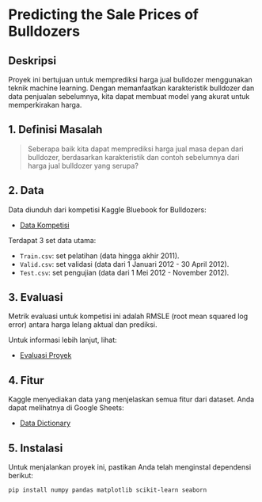 # Predicting the Sale Prices of Bulldozers

## Deskripsi
Proyek ini bertujuan untuk memprediksi harga jual bulldozer menggunakan teknik machine learning. Dengan memanfaatkan karakteristik bulldozer dan data penjualan sebelumnya, kita dapat membuat model yang akurat untuk memperkirakan harga.

## 1. Definisi Masalah
> Seberapa baik kita dapat memprediksi harga jual masa depan dari bulldozer, berdasarkan karakteristik dan contoh sebelumnya dari harga jual bulldozer yang serupa?

## 2. Data
Data diunduh dari kompetisi Kaggle Bluebook for Bulldozers:
- [Data Kompetisi](https://www.kaggle.com/c/bluebook-for-bulldozers/data)

Terdapat 3 set data utama:
- `Train.csv`: set pelatihan (data hingga akhir 2011).
- `Valid.csv`: set validasi (data dari 1 Januari 2012 - 30 April 2012).
- `Test.csv`: set pengujian (data dari 1 Mei 2012 - November 2012).

## 3. Evaluasi
Metrik evaluasi untuk kompetisi ini adalah RMSLE (root mean squared log error) antara harga lelang aktual dan prediksi.

Untuk informasi lebih lanjut, lihat:
- [Evaluasi Proyek](https://www.kaggle.com/c/bluebook-for-bulldozers/overview/evaluation)

## 4. Fitur
Kaggle menyediakan data yang menjelaskan semua fitur dari dataset. Anda dapat melihatnya di Google Sheets:
- [Data Dictionary](https://docs.google.com/spreadsheets/d/1jW1AR7HwneJSosG2Fkca_IPnw-NyubNugllcmzr61kQ/edit?usp=sharing)

## 5. Instalasi
Untuk menjalankan proyek ini, pastikan Anda telah menginstal dependensi berikut:

```bash
pip install numpy pandas matplotlib scikit-learn seaborn
